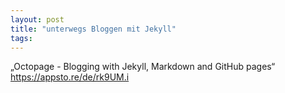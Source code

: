 ```yaml
---
layout: post
title: "unterwegs Bloggen mit Jekyll"
tags: 
---
```




„Octopage - Blogging with Jekyll, Markdown and GitHub pages“ 
https://appsto.re/de/rk9UM.i